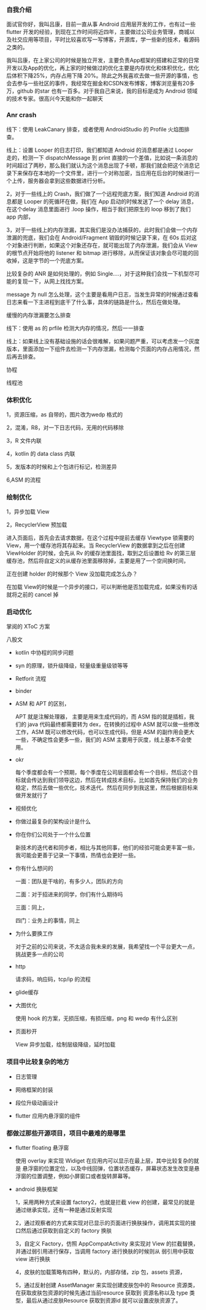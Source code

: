 ### 自我介绍

面试官你好，我叫吕康，目前一直从事 Android 应用层开发的工作，也有过一些 flutter 开发的经验，到现在工作时间将近四年，主要做过公司业务管理，商城以及社交应用等项目，平时比较喜欢写一写博客，开源库，学一些新的技术，看源码之类的。

我叫吕康，在上家公司的时候是独立开发，主要负责App框架的搭建和正常的日常开发以及App的优化，再上家的时候做过的优化主要是内存优化和体积优化，优化后体积下降25%，内存占用下降 20%。除此之外我喜欢去做一些开源的事情，也会去参与一些社区的事件，我经常在掘金和CSDN发布博客，博客浏览量有20多万，github 的star 也有一百多。对于我自己来说，我的目标是成为 Android 领域的技术专家。很高兴今天能和你一起聊天





### Anr crash

线下：使用 LeakCanary 排查，或者使用 AndroidStudio 的 Profile 火焰图排查。

线上：设置 Looper 的日志打印，我们都知道 Android 的消息都是通过 Looper 走的，检测一下 dispatchMessage 到 print 直接的一个差值，比如说一条消息的时间超过了两秒，那么我们就认为这个消息出现了卡顿，那我们就会把这个消息记录下来保存在本地的一个文件里，进行一个对称加密，当应用在后台的时候进行一个上传，服务器会拿到这些数据进行分析。

2，对于一些线上的 Crash，我们做了一个远程兜底方案，我们知道 Android 的消息都是 Looper 的死循环在做，我们在 App 启动的时候发送了一个 delay 消息，在这个delay 消息里面进行 .loop 操作，相当于我们把原生的 loop 移到了我们 app 内部，

3，对于一些线上的内存泄漏，其实我们是没办法捕获的，此时我们会做一个内存泄漏的兜底，我们会在 Android/Fragment 销毁的时候记录下来，在 60s 后对这个对象进行判断，如果这个对象还存在，就可能出现了内存泄漏，我们会从 View 的根节点开始将他的 listener 和 bitmap 进行移除，从而保证该对象会尽可能的回收掉，这是字节的一个兜底方案。

比较复杂的 ANR 是如何处理的，例如 Single....，对于这种我们会找一下机型尽可能的复现一下，从网上找找方案。

message 为 null 怎么处理，这个主要是看用户日志，当发生异常的时候通过查看日志来看一下主进程到底干了什么事，具体的链路是什么，然后在做处理。



缓慢的内存泄漏要怎么排查

线下：使用 as 的 prfile 检测大内存的情况，然后一一排查

线上：如果线上没有基础设施的话会很难解，如果问题严重，可以考虑发一个灰度版本，里面添加一下组件去检测一下内存泄漏，检测每个页面的内存占用情况，然后再去排查。



协程

线程池



### 体积优化

1，资源压缩，as 自带的，图片改为wedp 格式的

2，混淆，R8，对一下日志代码，无用的代码移除

3，R 文件内联

4，kotlin 的 data class 内联

5，发版本的时候和上个包进行标记，检测差异

6,ASM 的流程



### 绘制优化

1，异步加载 View

2，RecyclerView 预加载

进入页面后，首先会去请求数据，在这个过程中提前去缓存 Viewtype 锁需要的 View，用一个缓存池将其存起来。当 RecyclerView 的数据拿到之后在创建 ViewHolder 的时候，会先从 Rv 的缓存池里面找，取到之后设置给 Rv 的第三层缓存池，然后将自定义的从缓存池里面移除掉，主要是用了一个空间换时间，

正在创建 holder 的时候那个 View 没加载完成怎么办？

在加载 View的时候是一个异步的接口，可以判断他是否加载完成，如果没有的话就将之前的 cancel 掉



### 启动优化

掌阅的 XToC 方案







八股文

- kotlin 中协程的同步问题

- syn 的原理，锁升级降级，轻量级重量级锁等等

- Retforit 流程

- binder

- ASM 和 APT 的区别，

  APT 就是注解处理器， 主要是用来生成代码的，而 ASM 指的就是插桩，我们的 java 代码最终都需要转为 dex，在转换的过程中 ASM 就可以做一些修改工作，ASM 既可以修改代码，也可以生成代码，但是 ASM 的副作用会更大一些，不确定性会更多一些，我们的 ASM 主要用于灰度，线上基本不会使用。

- okr

  每个季度都会有一个预期，每个季度在公司层面都会有一个目标，然后这个目标就会传达到我们领导这边，然后在转成技术目标，比如首先保持我们的业务稳定，然后去做一些优化，技术迭代。然后在同步到我这里，然后根据目标来做开发就行了

- 视频优化

- 你做过最复杂的架构设计是什么

- 你在你们公司处于一个什么位置

  新技术的迭代者和同步者，相比与其他同事，他们的经验可能会更丰富一些，我可能会更善于记录一下事情，热情也会更好一些。

- 你有什么想问的

  一面：团队是干啥的，有多少人，团队的方向

  二面：对于招进来的同学，你们有什么期待吗

  三面：同上，

  四门：业务上的事情，同上

- 为什么要换工作

  对于之前的公司来说，不太适合我未来的发展，我希望找一个平台更大一点，挑战更多一点的公司

- http

  请求码，响应码，tcp/ip 的流程

- glide缓存

- 大图优化

  使用 hook 的方案，无损压缩，有损压缩，png 和 wedp 有什么区别

- 页面秒开

  View 异步加载，绘制层级降级，延时加载



### 项目中比较复杂的地方

- 日志管理

- 网络框架的封装

- 段位升级动画设计

- flutter 应用内悬浮窗的组件

  



### 都做过那些开源项目，项目中最难的是哪里

- flutter floating 悬浮窗

  使用 overlay  来实现 Widiget 在应用内可以显示在最上层，其中比较复杂的就是 悬浮窗的位置定位，以及中线回弹，位置状态缓存，屏幕状态发生改变是悬浮窗的位置调整，例如小屏窗口或者旋转屏幕等。

- android 换肤框架

  1，采用两种方式来设置 factory2，也就是拦截 view 的创建，最常见的就是通过继承实现，还有一种是通过反射实现

  2，通过观察者的方式来实现对已显示的页面进行换肤操作，调用其实现的接口然后通过获取到自定义的 factory 换肤

  3，自定义 Factory，仿照 AppCompatActivity 来实现对 View 的拦截替换，并通过弱引用进行保存，当调用 factory 进行换肤的时候则从 弱引用中获取 view 进行换肤

  4，皮肤的加载策略有四种，默认的，内部存储，zip 包，assets 资源，

  5，通过反射创建 AssetManager 来实现创建皮肤包中的 Resource 资源类，在获取皮肤包资源的时候先通过当前resource 获取到 资源名称以及 type 类型，最后从通过皮肤Resource 获取到资源id 就可以设置皮肤资源了。




